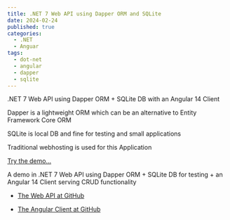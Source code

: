 ```yaml
---
title: .NET 7 Web API using Dapper ORM and SQLite 
date: 2024-02-24
published: true
categories:
  - .NET
  - Anguar
tags:
  - dot-net
  - angular
  - dapper
  - sqlite
---
```



.NET 7 Web API using Dapper ORM + SQLite DB with an Angular 14 Client

Dapper is a lightweight ORM which can be an alternative to Entity Framework Core ORM

SQLite is local DB and fine for testing and small applications

Traditional webhosting is used for this Application

<a href="https://angular.dapper.sqlite.client.persteenolsen.com" target="_blank" title="Angular 14 + Web API in .NET 7 with Dapper and SQLite">Try the demo...</a>

<p>A demo in .NET 7 Web API using Dapper ORM + SQLite DB for testing + an Angular 14 Client serving CRUD functionality</p>

<ul>
<li>
<a href="https://github.com/persteenolsen/dotnet-7-dapper-sqlite-api" target="_blank">The Web API at GitHub</a>
</li>
<li>

<a href="https://github.com/persteenolsen/angular.dapper.sqlite.client" target="_blank">The Angular Client at GitHub</a>
</li>
</ul>
